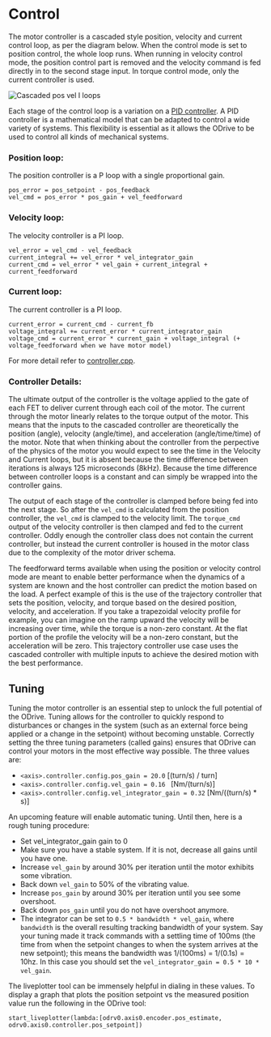 # Control

The motor controller is a cascaded style position, velocity and current control loop, as per the diagram below. When the control mode is set to position control, the whole loop runs. When running in velocity control mode, the position control part is removed and the velocity command is fed directly in to the second stage input. In torque control mode, only the current controller is used.

![Cascaded pos vel I loops](controller_with_ff.png)

Each stage of the control loop is a variation on a [PID controller](https://en.wikipedia.org/wiki/PID_controller). A PID controller is a mathematical model that can be adapted to control a wide variety of systems. This flexibility is essential as it allows the ODrive to be used to control all kinds of mechanical systems.

### Position loop:
The position controller is a P loop with a single proportional gain.
```text
pos_error = pos_setpoint - pos_feedback
vel_cmd = pos_error * pos_gain + vel_feedforward
```

### Velocity loop:
The velocity controller is a PI loop.
```text
vel_error = vel_cmd - vel_feedback
current_integral += vel_error * vel_integrator_gain
current_cmd = vel_error * vel_gain + current_integral + current_feedforward
```

### Current loop:
The current controller is a PI loop.
```text
current_error = current_cmd - current_fb
voltage_integral += current_error * current_integrator_gain
voltage_cmd = current_error * current_gain + voltage_integral (+ voltage_feedforward when we have motor model)
```

For more detail refer to [controller.cpp](https://github.com/madcowswe/ODrive/blob/master/Firmware/MotorControl/controller.cpp#L86).

### Controller Details:
The ultimate output of the controller is the voltage applied to the gate of each FET to deliver current through each coil of the motor. The current through the motor linearly relates to the torque output of the motor. This means that the inputs to the cascaded controller are theoretically the position (angle), velocity (angle/time), and acceleration (angle/time/time) of the motor. Note that when thinking about the controller from the perpective of the physics of the motor you would expect to see the time in the Velocity and Current loops, but it is absent because the time difference between iterations is always 125 microseconds (8kHz). Because the time difference between controller loops is a constant and can simply be wrapped into the controller gains. 

The output of each stage of the controller is clamped before being fed into the next stage. So after the `vel_cmd` is calculated from the position controller, the `vel_cmd` is clamped to the velocity limit. The `torque_cmd` output of the velocity controller is then clamped and fed to the current controller. Oddly enough the controller class does not contain the current controller, but instead the current controller is housed in the motor class due to the complexity of the motor driver schema.

The feedforward terms available when using the position or velocity control mode are meant to enable better performance when the dynamics of a system are known and the host controller can predict the motion based on the load. A perfect example of this is the use of the trajectory controller that sets the position, velocity, and torque based on the desired position, velocity, and acceleration. If you take a trapezoidal velocity profile for example, you can imagine on the ramp upward the velocity will be increasing over time, while the torque is a non-zero constant. At the flat portion of the profile the velocity will be a non-zero constant, but the acceleration will be zero. This trajectory controller use case uses the cascaded controller with multiple inputs to achieve the desired motion with the best performance.  

## Tuning
Tuning the motor controller is an essential step to unlock the full potential of the ODrive. Tuning allows for the controller to quickly respond to disturbances or changes in the system (such as an external force being applied or a change in the setpoint) without becoming unstable. Correctly setting the three tuning parameters (called gains) ensures that ODrive can control your motors in the most effective way possible. The three values are:
* `<axis>.controller.config.pos_gain = 20.0` [(turn/s) / turn]
* `<axis>.controller.config.vel_gain = 0.16 ` [Nm/(turn/s)]
* `<axis>.controller.config.vel_integrator_gain = 0.32` [Nm/((turn/s) * s)]

An upcoming feature will enable automatic tuning. Until then, here is a rough tuning procedure:
* Set vel_integrator_gain gain to 0
* Make sure you have a stable system. If it is not, decrease all gains until you have one.
* Increase `vel_gain` by around 30% per iteration until the motor exhibits some vibration.
* Back down `vel_gain` to 50% of the vibrating value.
* Increase `pos_gain` by around 30% per iteration until you see some overshoot.
* Back down `pos_gain` until you do not have overshoot anymore.
* The integrator can be set to `0.5 * bandwidth * vel_gain`, where `bandwidth` is the overall resulting tracking bandwidth of your system. Say your tuning made it track commands with a settling time of 100ms (the time from when the setpoint changes to when the system arrives at the new setpoint); this means the bandwidth was 1/(100ms) = 1/(0.1s) = 10hz. In this case you should set the `vel_integrator_gain = 0.5 * 10 * vel_gain`.

The liveplotter tool can be immensely helpful in dialing in these values. To display a graph that plots the position setpoint vs the measured position value run the following in the ODrive tool:

`start_liveplotter(lambda:[odrv0.axis0.encoder.pos_estimate, odrv0.axis0.controller.pos_setpoint])` 
